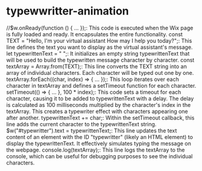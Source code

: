 # typewwritter-animation
//$w.onReady(function () { ... });: 
This code is executed when the Wix page is fully loaded and ready. It encapsulates the entire functionality.
const TEXT = "Hello, I'm your virtual assistant How may I help you today?";: This line defines the text you want to display as the virtual assistant's message.
let typewrittenText = " ";: It initializes an empty string typewrittenText that will be used to build the typewritten message character by character.
const textArray = Array.from(TEXT);: This line converts the TEXT string into an array of individual characters. Each character will be typed out one by one.
textArray.forEach((char, index) => { ... });: This loop iterates over each character in textArray and defines a setTimeout function for each character.
setTimeout(() => { ... }, 100 * index);: This code sets a timeout for each character, causing it to be added to typewrittenText with a delay. The delay is calculated as 100 milliseconds multiplied by the character's index in the textArray. This creates a typewriter effect with characters appearing one after another.
typewrittenText += char;: Within the setTimeout callback, this line adds the current character to the typewrittenText string.
$w("#typewritter").text = typewrittenText;: This line updates the text content of an element with the ID "typewritter" (likely an HTML element) to display the 
typewrittenText. It effectively simulates typing the message on the webpage.
console.log(textArray);: This line logs the textArray to the console, which can be useful for debugging purposes to see the individual characters.
